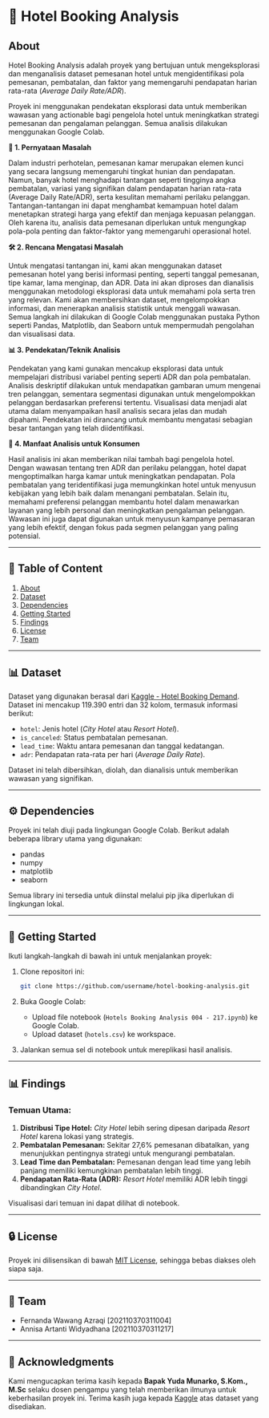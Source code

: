 # 🏨 Hotel Booking Analysis <a name="about"></a>

## **About**

Hotel Booking Analysis adalah proyek yang bertujuan untuk mengeksplorasi dan menganalisis dataset pemesanan hotel untuk mengidentifikasi pola pemesanan, pembatalan, dan faktor yang memengaruhi pendapatan harian rata-rata (_Average Daily Rate/ADR_).

Proyek ini menggunakan pendekatan eksplorasi data untuk memberikan wawasan yang actionable bagi pengelola hotel untuk meningkatkan strategi pemesanan dan pengalaman pelanggan. Semua analisis dilakukan menggunakan Google Colab.

**🌟 1. Pernyataan Masalah**

Dalam industri perhotelan, pemesanan kamar merupakan elemen kunci yang secara langsung memengaruhi tingkat hunian dan pendapatan. Namun, banyak hotel menghadapi tantangan seperti tingginya angka pembatalan, variasi yang signifikan dalam pendapatan harian rata-rata (Average Daily Rate/ADR), serta kesulitan memahami perilaku pelanggan. Tantangan-tantangan ini dapat menghambat kemampuan hotel dalam menetapkan strategi harga yang efektif dan menjaga kepuasan pelanggan. Oleh karena itu, analisis data pemesanan diperlukan untuk mengungkap pola-pola penting dan faktor-faktor yang memengaruhi operasional hotel.

**🛠️ 2. Rencana Mengatasi Masalah**

Untuk mengatasi tantangan ini, kami akan menggunakan dataset pemesanan hotel yang berisi informasi penting, seperti tanggal pemesanan, tipe kamar, lama menginap, dan ADR. Data ini akan diproses dan dianalisis menggunakan metodologi eksplorasi data untuk memahami pola serta tren yang relevan. Kami akan membersihkan dataset, mengelompokkan informasi, dan menerapkan analisis statistik untuk menggali wawasan. Semua langkah ini dilakukan di Google Colab menggunakan pustaka Python seperti Pandas, Matplotlib, dan Seaborn untuk mempermudah pengolahan dan visualisasi data.

**📊 3. Pendekatan/Teknik Analisis**

Pendekatan yang kami gunakan mencakup eksplorasi data untuk mempelajari distribusi variabel penting seperti ADR dan pola pembatalan. Analisis deskriptif dilakukan untuk mendapatkan gambaran umum mengenai tren pelanggan, sementara segmentasi digunakan untuk mengelompokkan pelanggan berdasarkan preferensi tertentu. Visualisasi data menjadi alat utama dalam menyampaikan hasil analisis secara jelas dan mudah dipahami. Pendekatan ini dirancang untuk membantu mengatasi sebagian besar tantangan yang telah diidentifikasi.

**🎯 4. Manfaat Analisis untuk Konsumen**

Hasil analisis ini akan memberikan nilai tambah bagi pengelola hotel. Dengan wawasan tentang tren ADR dan perilaku pelanggan, hotel dapat mengoptimalkan harga kamar untuk meningkatkan pendapatan. Pola pembatalan yang teridentifikasi juga memungkinkan hotel untuk menyusun kebijakan yang lebih baik dalam menangani pembatalan. Selain itu, memahami preferensi pelanggan membantu hotel dalam menawarkan layanan yang lebih personal dan meningkatkan pengalaman pelanggan. Wawasan ini juga dapat digunakan untuk menyusun kampanye pemasaran yang lebih efektif, dengan fokus pada segmen pelanggan yang paling potensial.

---

## 🔄 **Table of Content**

1. [About](#about)
2. [Dataset](#dataset)
3. [Dependencies](#dependencies)
4. [Getting Started](#getting-started)
5. [Findings](#findings)
6. [License](#license)
7. [Team](#team)

---

## 📊 **Dataset** <a name="dataset"></a>

Dataset yang digunakan berasal dari [Kaggle - Hotel Booking Demand](https://www.kaggle.com/jessemostipak/hotel-booking-demand). Dataset ini mencakup 119.390 entri dan 32 kolom, termasuk informasi berikut:

- `hotel`: Jenis hotel (_City Hotel_ atau _Resort Hotel_).
- `is_canceled`: Status pembatalan pemesanan.
- `lead_time`: Waktu antara pemesanan dan tanggal kedatangan.
- `adr`: Pendapatan rata-rata per hari (_Average Daily Rate_).

Dataset ini telah dibersihkan, diolah, dan dianalisis untuk memberikan wawasan yang signifikan.

---

## ⚙️ **Dependencies** <a name="dependencies"></a>

Proyek ini telah diuji pada lingkungan Google Colab. Berikut adalah beberapa library utama yang digunakan:

- pandas
- numpy
- matplotlib
- seaborn

Semua library ini tersedia untuk diinstal melalui pip jika diperlukan di lingkungan lokal.

---

## 🔄 **Getting Started** <a name="getting-started"></a>

Ikuti langkah-langkah di bawah ini untuk menjalankan proyek:

1. Clone repositori ini:

   ```bash
   git clone https://github.com/username/hotel-booking-analysis.git
   ```

2. Buka Google Colab:

   - Upload file notebook (`Hotels Booking Analysis 004 - 217.ipynb`) ke Google Colab.
   - Upload dataset (`hotels.csv`) ke workspace.

3. Jalankan semua sel di notebook untuk mereplikasi hasil analisis.

---

## 📊 **Findings** <a name="findings"></a>

### **Temuan Utama:**

1. **Distribusi Tipe Hotel:** _City Hotel_ lebih sering dipesan daripada _Resort Hotel_ karena lokasi yang strategis.
2. **Pembatalan Pemesanan:** Sekitar 27,6% pemesanan dibatalkan, yang menunjukkan pentingnya strategi untuk mengurangi pembatalan.
3. **Lead Time dan Pembatalan:** Pemesanan dengan lead time yang lebih panjang memiliki kemungkinan pembatalan lebih tinggi.
4. **Pendapatan Rata-Rata (ADR):** _Resort Hotel_ memiliki ADR lebih tinggi dibandingkan _City Hotel_.

Visualisasi dari temuan ini dapat dilihat di notebook.

---

## 🔒 **License** <a name="license"></a>

Proyek ini dilisensikan di bawah [MIT License](LICENSE), sehingga bebas diakses oleh siapa saja.

---

## 👥 **Team** <a name="team"></a>

- Fernanda Wawang Azraqi [202110370311004]
- Annisa Artanti Widyadhana [202110370311217]

---

## 👏 **Acknowledgments**

Kami mengucapkan terima kasih kepada **Bapak Yuda Munarko, S.Kom., M.Sc** selaku dosen pengampu yang telah memberikan ilmunya untuk keberhasilan proyek ini. Terima kasih juga kepada [Kaggle](https://www.kaggle.com/) atas dataset yang disediakan.
